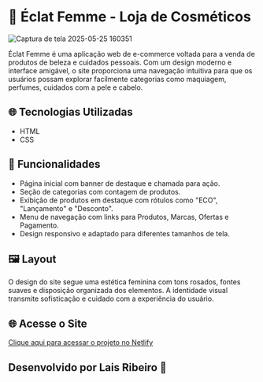 # 💄 Éclat Femme - Loja de Cosméticos


![Captura de tela 2025-05-25 160351](https://github.com/user-attachments/assets/ca0df817-3402-4f5a-928c-1775e484445e)



Éclat Femme é uma aplicação web de e-commerce voltada para a venda de produtos de beleza e cuidados pessoais. Com um design moderno e interface amigável, o site proporciona uma navegação intuitiva para que os usuários possam explorar facilmente categorias como maquiagem, perfumes, cuidados com a pele e cabelo.

## 🌐 Tecnologias Utilizadas

- HTML
- CSS

## 📌 Funcionalidades

- Página inicial com banner de destaque e chamada para ação.
- Seção de categorias com contagem de produtos.
- Exibição de produtos em destaque com rótulos como "ECO", "Lançamento" e "Desconto".
- Menu de navegação com links para Produtos, Marcas, Ofertas e Pagamento.
- Design responsivo e adaptado para diferentes tamanhos de tela.

## 🖼️ Layout

O design do site segue uma estética feminina com tons rosados, fontes suaves e disposição organizada dos elementos. A identidade visual transmite sofisticação e cuidado com a experiência do usuário.

## 🌐 Acesse o Site

[Clique aqui para acessar o projeto no Netlify](https://eclatfemme.netlify.app/)


## Desenvolvido por Lais Ribeiro 🧩






